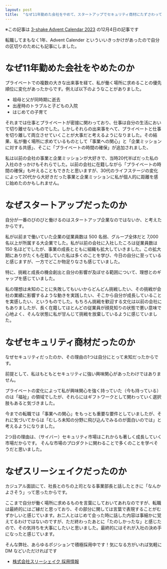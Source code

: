 ```yaml
---
layout: post
title:  "なぜ11年勤めた会社をやめて、スタートアップでセキュリティ商材にたずさわっているのか"
---
```


※この記事は [3-shake Advent Calendar 2023](https://qiita.com/advent-calendar/2023/3-shake) の12月4日の記事です

転職してまもなく1年、Advent Calender といういいきっかけがあったので自分の区切りのためにも記事にしました。

# なぜ11年勤めた会社をやめたのか

プライベートでの複数の大きな出来事を経て、私が働く場所に求めることの優先順位に変化があったからです。例えば以下のようなことがありました。

- 祖母と父が同時期に逝去
- 出産時のトラブルと子どもの入院
- はじめての子育て

それまでは仕事とプライベートが密接に関わっており、仕事は自分の生活において切り離せないものでした。しかしそれらの出来事をへて、プライペートと仕事を切り離して両立させていくことが大事だと考えるようになりました。その結果、私が働く場所に求めているものとして「事業への関心」と「企業ミッションに対する共感」、そこに「プライベートの時間の確保」が追加されました、

私は以前の会社の事業と企業ミッションが大好きで、当時20代半ばだった私の入社のきっかけもそれらでした。以前の会社に在籍しながら「プライベートの時間の確保」も叶えることもできたと思いますが、30代のライフステージの変化によって20代から大好きだった事業と企業ミッションに私が個人的に距離を感じ始めたのかもしれません。

# なぜスタートアップだったのか

自分が一番のびのびと働けるのはスタートアップ企業なのではないか、と考えたからです。

私が以前まで働いていた企業の従業員数は 500 名弱、グループ全体だと 7,000 名以上が所属する大企業でした。私が以前の会社に入社したころは従業員数は 150 名ほどでしたが、事業の成長とともに組織も拡大していきました。この拡大期にありがたくも在籍していた私は多くのことを学び、今日の自分に至っていると感じますが、一方でどこか物足りなさも感じていました。

特に、挑戦と成長の機会創出と自分の影響が及ぼせる範囲について、理想とのギャップを感じていました。

私の理想は未知のことに失敗してもいいからどんどん挑戦したい、その挑戦が会社の業績に影響するような動きを実践したい、そこから自分が成長していることを実感したい、というものでした。もちろん挑戦を歓迎する文化は以前の会社にもありましたが、長く在籍してほとんどの従業員が顔見知りの状態で悪い意味で心地よく、そんな状態に私が甘んじて挑戦を放棄しているように感じていました。

# なぜセキュリティ商材だったのか

なぜセキュリティだったのか、その理由の1つは自分にとって未知だったからです。

前提として、私はもともとセキュリティに強い興味関心があったわけではありません。

プライベートの変化によって私が興味関心を強く持っていた（今も持っている）のは「福祉」の領域でしたが、それらにはギフトワークとして関わっていく選択肢もあると気づきました。

今までの転職では「事業への関心」をもっとも重要な要件としていましたが、それに気づいてからは「むしろ未知の分野に飛び込んでみるのが面白いのでは」と考えるようになりました。

2つ目の理由は、（サイバー）セキュリティ市場はこれからも著しく成長していく市場だからです。
そんな市場のプロダクトに関わることで多くのことを学べそうだと思いました。

# なぜスリーシェイクだったのか

カジュアル面談にて、社長とのちの上司となる事業部長と話したときに「なんかよさそう」って思ったからです。

ここまで自分が働く場所に求めるものを言葉にしておいてあれなのですが、転職は最終的にはご縁だと思っており、その部分に関しては言葉で表現することがむずかしいと感じています。お二人とはじめて会った時に話した内容は事細かに覚えてるわけではないのですが、ただ終わったあとに「たのしかったな」と感じたので、その気持ちを大事にしたいと思いました。最終的にはそれが入社の決め手になったと感じています。

そんな弊社、あらゆるポジションで積極採用中です！気になる方がいれば気軽に DM などいただければです

* [株式会社スリーシェイク 採用情報](https://jobs-3-shake.com/)